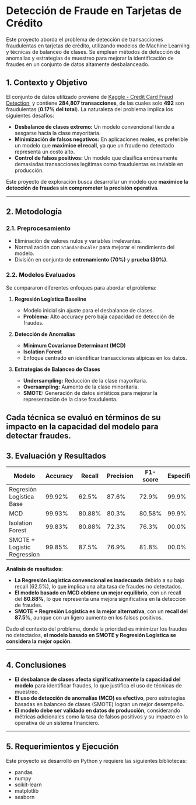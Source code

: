 # Detección de Fraude en Tarjetas de Crédito
Este proyecto aborda el problema de detección de transacciones fraudulentas en tarjetas de crédito, utilizando modelos de Machine Learning y técnicas de balanceo de clases. 
Se emplean métodos de detección de anomalías y estrategias de muestreo para mejorar la identificación de fraudes en un conjunto de datos altamente desbalanceado.

## 1. Contexto y Objetivo
El conjunto de datos utilizado proviene de [Kaggle - Credit Card Fraud Detection](https://www.kaggle.com/mlg-ulb/creditcardfraud), y contiene **284,807 transacciones**, de las cuales solo **492** son fraudulentas (**0.17% del total**). La naturaleza del problema implica los siguientes desafíos:

- **Desbalance de clases extremo:** Un modelo convencional tiende a sesgarse hacia la clase mayoritaria.
- **Minimización de falsos negativos:** En aplicaciones reales, es preferible un modelo que **maximice el recall**, ya que un fraude no detectado representa un costo alto.
- **Control de falsos positivos:** Un modelo que clasifica erróneamente demasiadas transacciones legítimas como fraudulentas es inviable en producción.

Este proyecto de exploración busca desarrollar un modelo que **maximice la detección de fraudes sin comprometer la precisión operativa**.

---
## 2. Metodología

### 2.1. Preprocesamiento
- Eliminación de valores nulos y variables irrelevantes.
- Normalización con `StandardScaler` para mejorar el rendimiento del modelo.
- División en conjunto de **entrenamiento (70%)** y **prueba (30%)**.

### 2.2. Modelos Evaluados
Se compararon diferentes enfoques para abordar el problema:

1. **Regresión Logística Baseline**  
   - Modelo inicial sin ajuste para el desbalance de clases.  
   - **Problema:** Alto accuracy pero baja capacidad de detección de fraudes.

2. **Detección de Anomalías**  
   - **Minimum Covariance Determinant (MCD)**  
   - **Isolation Forest**  
   - Enfoque centrado en identificar transacciones atípicas en los datos.

3. **Estrategias de Balanceo de Clases**  
   - **Undersampling:** Reducción de la clase mayoritaria.  
   - **Oversampling:** Aumento de la clase minoritaria.  
   - **SMOTE:** Generación de datos sintéticos para mejorar la representación de la clase fraudulenta.  

Cada técnica se evaluó en términos de su impacto en la capacidad del modelo para detectar fraudes.
---

## 3. Evaluación y Resultados

| Modelo | Accuracy | Recall | Precision | F1-score | Especificidad |
|--------|---------|--------|-----------|---------|---------|
| Regresión Logística Base | 99.92% | 62.5% | 87.6% | 72.9% | 99.9% |
| MCD | 99.93% | 80.88% | 80.3% | 80.58% | 99.9% |
| Isolation Forest | 99.83% | 80.88% | 72.3% | 76.3% | 00.0% |
| SMOTE + Logistic Regression | 99.85% | 87.5% | 76.9% | 81.8% | 00.0% |

**Análisis de resultados:**
- **La Regresión Logística convencional es inadecuada** debido a su bajo recall (62.5%), lo que implica una alta tasa de fraudes no detectados.
- **El modelo basado en MCD obtiene un mejor equilibrio**, con un recall del **80.88%**, lo que representa una mejora significativa en la detección de fraudes.
- **SMOTE + Regresión Logística es la mejor alternativa**, con un **recall del 87.5%**, aunque con un ligero aumento en los falsos positivos.

Dado el contexto del problema, donde la prioridad es minimizar los fraudes no detectados, **el modelo basado en SMOTE y Regresión Logística se considera la mejor opción**.

---
## 4. Conclusiones

- **El desbalance de clases afecta significativamente la capacidad del modelo** para identificar fraudes, lo que justifica el uso de técnicas de muestreo.
- **El uso de detección de anomalías (MCD) es efectivo**, pero estrategias basadas en balanceo de clases (SMOTE) logran un mejor desempeño.
- **El modelo debe ser validado en datos de producción**, considerando métricas adicionales como la tasa de falsos positivos y su impacto en la operativa de un sistema financiero.

---

## 5. Requerimientos y Ejecución
Este proyecto se desarrolló en Python y requiere las siguientes bibliotecas:
- pandas
- numpy
- scikit-learn
- matplotlib
- seaborn
